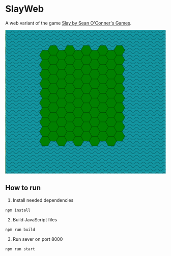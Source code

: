 # SlayWeb

A web variant of the game [Slay by Sean O'Conner's Games](https://www.windowsgames.co.uk/slay.html).

![Current look](/docs/currentLook.png)

## How to run
1. Install needed dependencies
```
npm install
```

2. Build JavaScript files
```
npm run build
```

3. Run sever on port 8000
```
npm run start
```